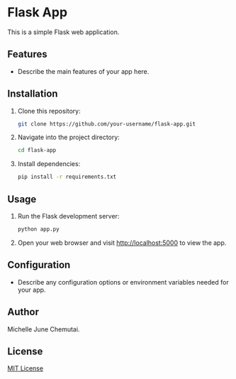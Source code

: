 # Flask App

This is a simple Flask web application.

## Features

- Describe the main features of your app here.

## Installation

1. Clone this repository:

    ```bash
    git clone https://github.com/your-username/flask-app.git
    ```

2. Navigate into the project directory:

    ```bash
    cd flask-app
    ```

3. Install dependencies:

    ```bash
    pip install -r requirements.txt
    ```

## Usage

1. Run the Flask development server:

    ```bash
    python app.py
    ```

2. Open your web browser and visit [http://localhost:5000](http://localhost:5000) to view the app.

## Configuration

- Describe any configuration options or environment variables needed for your app.

## Author
Michelle June Chemutai.

## License

[MIT License](LICENSE)
